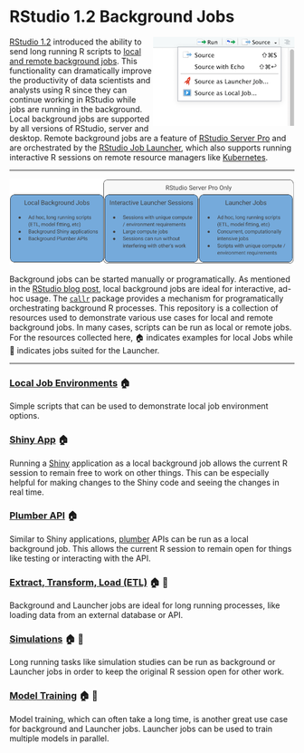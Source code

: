 # RStudio 1.2 Background Jobs

<img src="images/source-dropdown.png" align="right" />

[RStudio 1.2](https://www.rstudio.com/products/rstudio/) introduced the ability
to send long running R scripts to [local and remote background
jobs](https://blog.rstudio.com/2019/03/14/rstudio-1-2-jobs/). This functionality
can dramatically improve the productivity of data scientists and analysts using
R since they can continue working in RStudio while jobs are running in the
background. Local background jobs are supported by all versions of RStudio,
server and desktop. Remote background jobs are a feature of [RStudio Server
Pro](https://www.rstudio.com/products/rstudio-server-pro/) and are orchestrated
by the [RStudio Job Launcher](https://docs.rstudio.com/job-launcher/), which
also supports running interactive R sessions on remote resource managers like
[Kubernetes](https://kubernetes.io).

---

![](images/use-case-grid.png)

Background jobs can be started manually or programatically. As mentioned in the
[RStudio blog post](https://blog.rstudio.com/2019/03/14/rstudio-1-2-jobs/),
local background jobs are ideal for interactive, ad-hoc usage. The
[`callr`](https://blog.rstudio.com/2019/03/14/rstudio-1-2-jobs/) package
provides a mechanism for programatically orchestrating background R processes.
This repository is a collection of resources used to demonstrate various use
cases for local and remote background jobs. In many cases, scripts can be run as
local or remote jobs. For the resources collected here, :house: indicates
examples for local Jobs while :rocket: indicates jobs suited for the Launcher.

---
### [Local Job Environments](simple-job) :house:
Simple scripts that can be used to demonstrate local job environment options.

### [Shiny App](shiny-job) :house:
Running a [Shiny](http://shiny.rstudio.com) application as a local background
job allows the current R session to remain free to work on other things. This
can be especially helpful for making changes to the Shiny code and seeing the
changes in real time.

### [Plumber API](plumber-job) :house:
Similar to Shiny applications, [plumber](https://www.rplumber.io) APIs can be
run as a local background job. This allows the current R session to remain open
for things like testing or interacting with the API.

### [Extract, Transform, Load (ETL)](etl-job) :house: :rocket:
Background and Launcher jobs are ideal for long running processes, like loading
data from an external database or API.

### [Simulations](simulation-job) :house: :rocket:
Long running tasks like simulation studies can be run as background or Launcher
jobs in order to keep the original R session open for other work.

### [Model Training](ml-job) :house: :rocket:
Model training, which can often take a long time, is another great use case for
background and Launcher jobs. Launcher jobs can be used to train multiple models
in parallel.
